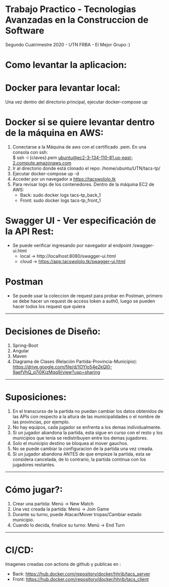 # Trabajo Practico - Tecnologias Avanzadas en la Construccion de Software
Segundo Cuatrimestre 2020 - UTN FRBA - El Mejor Grupo :)

# Como levantar la aplicacion:


# Docker para levantar local:
Una vez dentro del directorio principal, ejecutar docker-compose up

# Docker si se quiere levantar dentro de la máquina en AWS:
1. Conectarse a la Máquina de aws con el certificado .pem. En una consola con ssh:<br />
   $ ssh -i {claves}.pem ubuntu@ec2-3-134-110-81.us-east-2.compute.amazonaws.com
2. Ir al directorio donde está clonado el repo: /home/ubuntu/UTN/tacs-tp/
3. Ejecutar docker-compose up -d
4. Acceder por un navegador a https://tacswololo.tk
5. Para revisar logs de los contenedores. Dentro de la máquina EC2 de AWS:<br />
   * Back: sudo docker logs tacs-tp_back_1
   * Front: sudo docker logs tacs-tp_front_1

# Swagger UI - Ver especificación de la API Rest:
* Se puede verificar ingresando por navegador al endpoint /swagger-ui.html <br />
  - local -> http://localhost:8080/swagger-ui.html <br />
  - cloud -> https://app.tacswololo.tk/swagger-ui.html
  
# Postman
* Se puede usar la coleccion de request para probar en Postman, primero se debe hacer un request de access token a auth0, luego se pueden hacer todos los request que quiera

-----
# Decisiones de Diseño:
1. Spring-Boot
2. Angular
3. Maven
4. Diagrama de Clases (Relación Partida-Provincia-Municipio): https://drive.google.com/file/d/1OYIo54e2kQI0-9aefVhQ_q7i0KizMqq9/view?usp=sharing

-----
# Suposiciones:
1. En el transcurso de la partida no puedan cambiar los datos obtenidos de las APIs con respecto a la altura de las municipalidades o el nombre de las provincias, por ejemplo.
2. No hay equipos, cada jugador se enfrenta a los demas individualmente.
3. Si un jugador abandona la partida, esta sigue en curso con el resto y los municipios que tenia se redistribuyen entre los demas jugadores.
4. Solo el municipio destino se bloquea al mover gauchos.
5. No se puede cambiar la configuracion de la partida una vez creada.
6. Si un jugador abandona ANTES de que empieze la partida, esta se considera cancelada, de lo contrario, la partida continua con los jugadores restantes.

-----
# Cómo jugar?:
1. Crear una partida: Menú -> New Match
2. Una vez creada la partida: Menú -> Join Game
3. Durante su turno, puede Atacar/Mover tropas/Cambiar estado municipio.
4. Cuando lo decida, finalice su turno: Menú -> End Turn

-----
# CI/CD:
Imagenes creadas con actions de github y publicas en :
* Back: https://hub.docker.com/repository/docker/hhrib/tacs_server
* Front: https://hub.docker.com/repository/docker/hhrib/tacs_client
